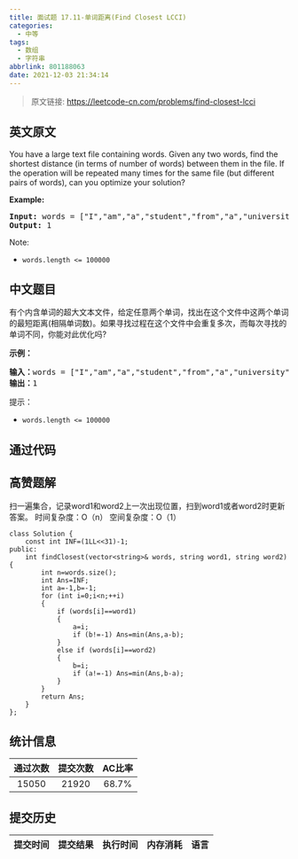 ```yaml
---
title: 面试题 17.11-单词距离(Find Closest LCCI)
categories:
  - 中等
tags:
  - 数组
  - 字符串
abbrlink: 801188063
date: 2021-12-03 21:34:14
---
```


> 原文链接: https://leetcode-cn.com/problems/find-closest-lcci


## 英文原文
<div><p>You have a large text file containing words. Given any two words, find the shortest distance (in terms of number of words) between them in the file. If the operation will be repeated many times for the same file (but different pairs of words), can you optimize your solution?</p>

<p><strong>Example: </strong></p>

<pre>
<strong>Input: </strong>words = [&quot;I&quot;,&quot;am&quot;,&quot;a&quot;,&quot;student&quot;,&quot;from&quot;,&quot;a&quot;,&quot;university&quot;,&quot;in&quot;,&quot;a&quot;,&quot;city&quot;], word1 = &quot;a&quot;, word2 = &quot;student&quot;
<strong>Output: </strong>1</pre>

<p>Note:</p>

<ul>
	<li><code>words.length &lt;= 100000</code></li>
</ul>
</div>

## 中文题目
<div><p>有个内含单词的超大文本文件，给定任意两个单词，找出在这个文件中这两个单词的最短距离(相隔单词数)。如果寻找过程在这个文件中会重复多次，而每次寻找的单词不同，你能对此优化吗?</p>

<p><strong>示例：</strong></p>

<pre><strong>输入：</strong>words = [&quot;I&quot;,&quot;am&quot;,&quot;a&quot;,&quot;student&quot;,&quot;from&quot;,&quot;a&quot;,&quot;university&quot;,&quot;in&quot;,&quot;a&quot;,&quot;city&quot;], word1 = &quot;a&quot;, word2 = &quot;student&quot;
<strong>输出：</strong>1</pre>

<p>提示：</p>

<ul>
	<li><code>words.length &lt;= 100000</code></li>
</ul>
</div>

## 通过代码
<RecoDemo>
</RecoDemo>


## 高赞题解
扫一遍集合，记录word1和word2上一次出现位置，扫到word1或者word2时更新答案。
时间复杂度：O（n） 空间复杂度：O（1）
```
class Solution {
    const int INF=(1LL<<31)-1;
public:
    int findClosest(vector<string>& words, string word1, string word2) {
        int n=words.size();
        int Ans=INF;
        int a=-1,b=-1;
        for (int i=0;i<n;++i)
        {
            if (words[i]==word1)
            {
                a=i;
                if (b!=-1) Ans=min(Ans,a-b);
            }
            else if (words[i]==word2)
            {
                b=i;
                if (a!=-1) Ans=min(Ans,b-a);
            }
        }
        return Ans;
    }
};
```


## 统计信息
| 通过次数 | 提交次数 | AC比率 |
| :------: | :------: | :------: |
|    15050    |    21920    |   68.7%   |

## 提交历史
| 提交时间 | 提交结果 | 执行时间 |  内存消耗  | 语言 |
| :------: | :------: | :------: | :--------: | :--------: |
